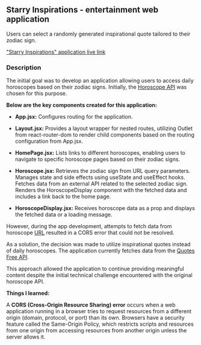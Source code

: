 ## **Starry Inspirations** - entertainment web application    

Users can select a randomly generated inspirational quote tailored to their zodiac sign.     
     
["Starry Inspirations" application live link](https://6672cfa33bf94c16894ac56f--candid-seahorse-c610a3.netlify.app/)   
           

 ### Description     
          
   The initial goal was to develop an application allowing users to access daily horoscopes based on their zodiac signs. Initially, the [Horoscope API](https://horoscope-app-api.vercel.app/) was chosen for this purpose.
            
**Below are the key components created for this application:**       
        
- **App.jsx:** Configures routing for the application.          
         
- **Layout.jsx:** Provides a layout wrapper for nested routes, utilizing Outlet from react-router-dom to render child components based on the routing configuration from App.jsx.       
        
- **HomePage.jsx:** Lists links to different horoscopes, enabling users to navigate to specific horoscope pages based on their zodiac signs.     
         
- **Horoscope.jsx:** Retrieves the zodiac sign from URL query parameters. Manages state and side effects using useState and useEffect hooks. Fetches data from an external API related to the selected zodiac sign. Renders the HoroscopeDisplay component with the fetched data and includes a link back to the home page.        
       
- **HoroscopeDisplay.jsx:** Receives horoscope data as a prop and displays the fetched data or a loading message.   

 However, during the app development, attempts to fetch data from  horoscope [URL](https://horoscope-app-api.vercel.app/api/v1/get-horoscope/daily?sign=sagittarius&day=TODAY) resulted in a CORS error that could not be resolved.    
           
 As a solution, the decision was made to utilize inspirational quotes instead of daily horoscopes. The application currently fetches data from the [Quotes Free API](https://forum.freecodecamp.org/t/free-api-inspirational-quotes-json-with-code-examples/311373).     
       
This approach allowed the application to continue providing meaningful content despite the initial technical challenge encountered with the original horoscope API.           
            
          
           
**Things I learned:**                
     
A **CORS (Cross-Origin Resource Sharing) error** occurs when a web application running in a browser tries to request resources from a different origin (domain, protocol, or port) than its own. Browsers have a security feature called the Same-Origin Policy, which restricts scripts and resources from one origin from accessing resources from another origin unless the server allows it.

